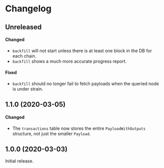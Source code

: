 # Changelog

## Unreleased

#### Changed

- `backfill` will not start unless there is at least one block in the DB for
  each chain.
- `backfill` shows a much more accurate progress report.

#### Fixed

- `backfill` should no longer fail to fetch payloads when the queried node is
  under strain.

## 1.1.0 (2020-03-05)

#### Changed

- The `transactions` table now stores the entire `PayloadWithOutputs` structure,
  not just the smaller `Payload`.

## 1.0.0 (2020-03-03)

Initial release.
